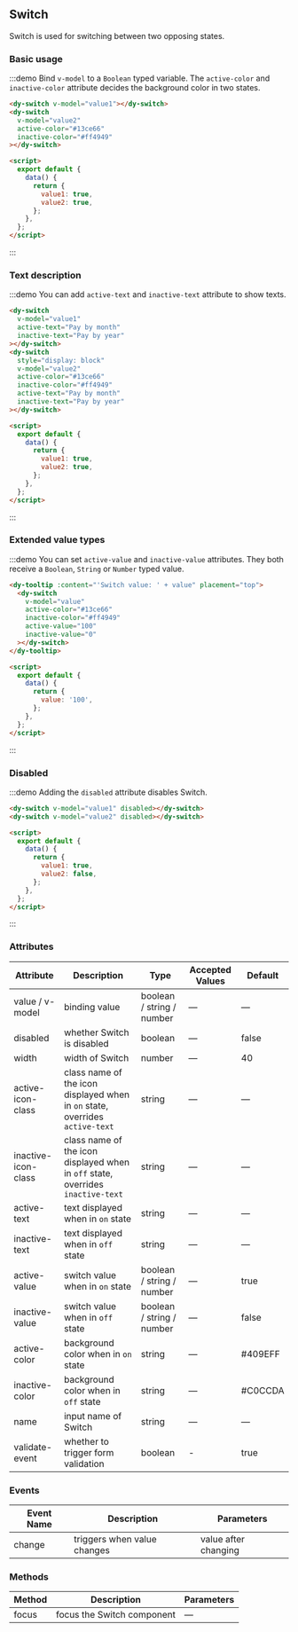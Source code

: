 ## Switch

Switch is used for switching between two opposing states.

### Basic usage

:::demo Bind `v-model` to a `Boolean` typed variable. The `active-color` and `inactive-color` attribute decides the background color in two states.

```html
<dy-switch v-model="value1"></dy-switch>
<dy-switch
  v-model="value2"
  active-color="#13ce66"
  inactive-color="#ff4949"
></dy-switch>

<script>
  export default {
    data() {
      return {
        value1: true,
        value2: true,
      };
    },
  };
</script>
```

:::

### Text description

:::demo You can add `active-text` and `inactive-text` attribute to show texts.

```html
<dy-switch
  v-model="value1"
  active-text="Pay by month"
  inactive-text="Pay by year"
></dy-switch>
<dy-switch
  style="display: block"
  v-model="value2"
  active-color="#13ce66"
  inactive-color="#ff4949"
  active-text="Pay by month"
  inactive-text="Pay by year"
></dy-switch>

<script>
  export default {
    data() {
      return {
        value1: true,
        value2: true,
      };
    },
  };
</script>
```

:::

### Extended value types

:::demo You can set `active-value` and `inactive-value` attributes. They both receive a `Boolean`, `String` or `Number` typed value.

```html
<dy-tooltip :content="'Switch value: ' + value" placement="top">
  <dy-switch
    v-model="value"
    active-color="#13ce66"
    inactive-color="#ff4949"
    active-value="100"
    inactive-value="0"
  ></dy-switch>
</dy-tooltip>

<script>
  export default {
    data() {
      return {
        value: '100',
      };
    },
  };
</script>
```

:::

### Disabled

:::demo Adding the `disabled` attribute disables Switch.

```html
<dy-switch v-model="value1" disabled></dy-switch>
<dy-switch v-model="value2" disabled></dy-switch>

<script>
  export default {
    data() {
      return {
        value1: true,
        value2: false,
      };
    },
  };
</script>
```

:::

### Attributes

| Attribute           | Description                                                                     | Type                      | Accepted Values | Default |
| ------------------- | ------------------------------------------------------------------------------- | ------------------------- | --------------- | ------- |
| value / v-model     | binding value                                                                   | boolean / string / number | —               | —       |
| disabled            | whether Switch is disabled                                                      | boolean                   | —               | false   |
| width               | width of Switch                                                                 | number                    | —               | 40      |
| active-icon-class   | class name of the icon displayed when in `on` state, overrides `active-text`    | string                    | —               | —       |
| inactive-icon-class | class name of the icon displayed when in `off` state, overrides `inactive-text` | string                    | —               | —       |
| active-text         | text displayed when in `on` state                                               | string                    | —               | —       |
| inactive-text       | text displayed when in `off` state                                              | string                    | —               | —       |
| active-value        | switch value when in `on` state                                                 | boolean / string / number | —               | true    |
| inactive-value      | switch value when in `off` state                                                | boolean / string / number | —               | false   |
| active-color        | background color when in `on` state                                             | string                    | —               | #409EFF |
| inactive-color      | background color when in `off` state                                            | string                    | —               | #C0CCDA |
| name                | input name of Switch                                                            | string                    | —               | —       |
| validate-event      | whether to trigger form validation                                              | boolean                   | -               | true    |

### Events

| Event Name | Description                 | Parameters           |
| ---------- | --------------------------- | -------------------- |
| change     | triggers when value changes | value after changing |

### Methods

| Method | Description                | Parameters |
| ------ | -------------------------- | ---------- |
| focus  | focus the Switch component | —          |
